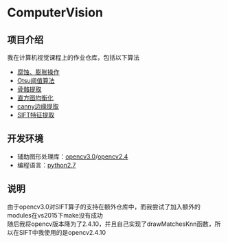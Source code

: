 # ComputerVision

## 项目介绍

我在计算机视觉课程上的作业仓库，包括以下算法  
* [腐蚀、膨胀操作](https://github.com/yanjiasen4/ComputerVision/tree/master/%E4%BA%8C%E5%80%BC%E5%9B%BE%E5%83%8F%E5%A4%84%E7%90%86%EF%BC%88%E5%9F%BA%E7%A1%80%EF%BC%89)
* [Otsu阈值算法](https://github.com/yanjiasen4/ComputerVision/tree/master/%E4%BA%8C%E5%80%BC%E5%9B%BE%E5%83%8F%E5%A4%84%E7%90%86%EF%BC%88%E9%A2%9D%E5%A4%96%EF%BC%89)
* [骨骼提取](https://github.com/yanjiasen4/ComputerVision/tree/master/%E9%AB%98%E7%BA%A7%E5%BD%A2%E6%80%81%E5%AD%A6%E8%BF%90%E7%AE%97%EF%BC%88%E9%A2%9D%E5%A4%96%EF%BC%89)
* [直方图均衡化](https://github.com/yanjiasen4/ComputerVision/tree/master/%E7%9B%B4%E6%96%B9%E5%9B%BE%E5%9D%87%E8%A1%A1%EF%BC%88%E5%9F%BA%E7%A1%80%EF%BC%89)
* [canny边缘提取](https://github.com/yanjiasen4/ComputerVision/tree/master/%E8%BE%B9%E7%BC%98%E6%8F%90%E5%8F%96)
* [SIFT特征提取](https://github.com/yanjiasen4/ComputerVision/tree/master/SIFT%E7%89%B9%E5%BE%81%E6%8F%90%E5%8F%96)

## 开发环境

* 辅助图形处理库：[opencv3.0](http://opencv.org/ "opencv3.0")/[opencv2.4](http://opencv.org/ "opencv2.4")
* 编程语言：[python2.7](https://www.python.org/ "python2.7")  

## 说明

由于opencv3.0对SIFT算子的支持在额外仓库中，而我尝试了加入额外的modules在vs2015下make没有成功  
随后我将opencv版本降为了2.4.10，并且自己实现了drawMatchesKnn函数，所以在SIFT中我使用的是opencv2.4.10 
